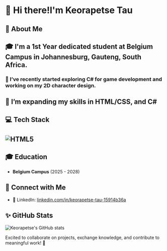 # 👋 Hi there!I'm Keorapetse Tau

## 🚀 About Me
## 🎓 I'm a **1st Year** dedicated student at Belgium Campus in Johannesburg, Gauteng, South Africa.
### 🧠 I’ve recently started exploring **C#** for game development and working on my **2D character design**.
## 🌱 I’m expanding my skills in **HTML/CSS, and C#**

## 💻 Tech Stack
## ![HTML5](https://img.shields.io/badge/-HTML5-E34F26?logo=html5&logoColor=white&style=flat)


## 🎓 Education
- **Belgium Campus** (2025 - 2028)

## 🔗 Connect with Me
- 💼 LinkedIn: [linkedin.com/in/keorapetse-tau-15914b36a](https://www.linkedin.com/in/keorapetse-tau-15914b36a)

## ✨ GitHub Stats
![Keorapetse's GitHub stats](https://github-readme-stats.vercel.app/api?username=keorapetse-tau&show_icons=true&theme=radical)

Excited to collaborate on projects, exchange knowledge, and contribute to meaningful work! 🚀
